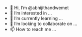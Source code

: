 - 👋 Hi, I’m @abhijithandwemet
- 👀 I’m interested in ...
- 🌱 I’m currently learning ...
- 💞️ I’m looking to collaborate on ...
- 📫 How to reach me ...

<!---
abhijithandwemet/abhijithandwemet is a ✨ special ✨ repository because its `README.md` (this file) appears on your GitHub profile.
You can click the Preview link to take a look at your changes.
--->
